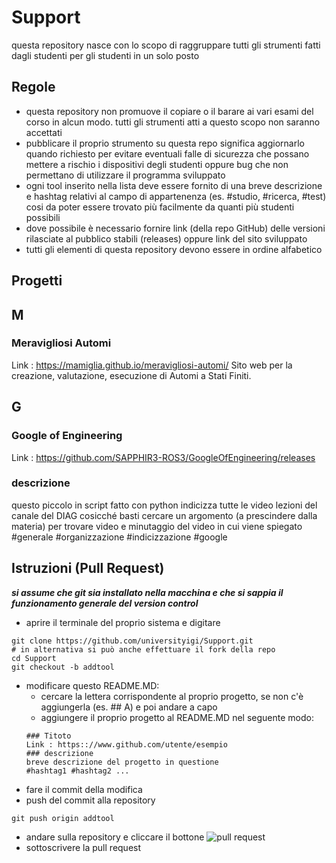 # Support

questa repository nasce con lo scopo di raggruppare tutti gli strumenti fatti dagli studenti per gli studenti in un solo posto 

## Regole  
* questa repository non promuove il copiare o il barare ai vari esami del corso in alcun modo. tutti gli strumenti atti a questo scopo non saranno accettati
* pubblicare il proprio strumento su questa repo significa aggiornarlo quando richiesto per evitare eventuali falle di sicurezza che possano mettere a rischio i dispositivi degli studenti oppure bug che non permettano di utilizzare il programma sviluppato
* ogni tool inserito nella lista deve essere fornito di una breve descrizione e hashtag relativi al campo di appartenenza (es. #studio, #ricerca, #test) cosi da poter essere trovato più facilmente da quanti più studenti possibili
* dove possibile è necessario fornire link (della repo GitHub) delle versioni rilasciate al pubblico stabili (releases) oppure link del sito sviluppato
* tutti gli elementi di questa repository devono essere in ordine alfabetico

## Progetti
## M
### Meravigliosi Automi
Link : https://mamiglia.github.io/meravigliosi-automi/
Sito web per la creazione, valutazione, esecuzione di Automi a Stati Finiti.
## G
### Google of Engineering
Link : https://github.com/SAPPHIR3-ROS3/GoogleOfEngineering/releases
### descrizione
questo piccolo in script fatto con python indicizza tutte le video lezioni del canale del DIAG cosicché basti cercare un argomento (a prescindere dalla materia) per trovare video e minutaggio del video in cui viene spiegato
#generale #organizzazione #indicizzazione #google

##

## Istruzioni (Pull Request)
***si assume che git sia installato nella macchina e che si sappia il funzionamento generale del version control***

* aprire il terminale del proprio sistema e digitare
```shell
git clone https://github.com/universityigi/Support.git
# in alternativa si può anche effettuare il fork della repo
cd Support
git checkout -b addtool
```
* modificare questo README.MD:
  * cercare la lettera corrispondente al proprio progetto, se non c'è aggiungerla (es. ## A) e poi andare a capo
  * aggiungere il proprio progetto al README.MD nel seguente modo:
  ```
  ### Titoto
  Link : https:://www.github.com/utente/esempio
  ### descrizione
  breve descrizione del progetto in questione
  #hashtag1 #hashtag2 ...
  ```
* fare il commit della modifica
* push del commit alla repository
```shell
git push origin addtool
```
* andare sulla repository e cliccare il bottone ![pull request](https://eliteionic.com/static/9e76fd9ee216c2b87bdc9d4e14004171/cc6fe/git-recent-changes.png)
* sottoscrivere la pull request
